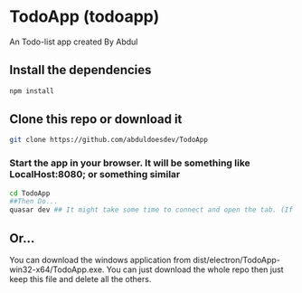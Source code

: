 # TodoApp (todoapp)

An Todo-list app created By Abdul

## Install the dependencies
```bash
npm install
```
## Clone this repo or download it
```bash
git clone https://github.com/abduldoesdev/TodoApp
```


### Start the app in your browser. It will be something like LocalHost:8080; or something similar
```bash
cd TodoApp
##Then Do...
quasar dev ## It might take some time to connect and open the tab. (If you waited for about 30 seconds and no new tab was opened, click enter in the terminal you run the code in)
```


## Or...
You can download the windows application from dist/electron/TodoApp-win32-x64/TodoApp.exe. You can just download the whole repo then just keep this file and delete all the others.

